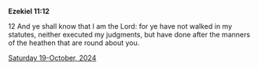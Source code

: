 **Ezekiel 11:12**

12 And ye shall know that I am the Lord: for ye have not walked in my statutes, neither executed my judgments, but have done after the manners of the heathen that are round about you.

[Saturday 19-October, 2024](https://getbible.net/kjv/Ezekiel/11/12)
